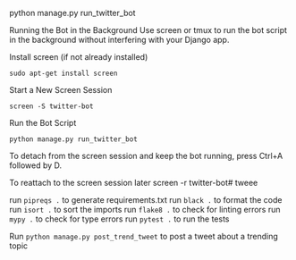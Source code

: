 python manage.py run_twitter_bot


Running the Bot in the Background
Use screen or tmux to run the bot script in the background without interfering with your Django app.

Install screen (if not already installed)
```
sudo apt-get install screen
```

Start a New Screen Session
```
screen -S twitter-bot
```
Run the Bot Script
```
python manage.py run_twitter_bot
```

To detach from the screen session and keep the bot running, press Ctrl+A followed by D.

To reattach to the screen session later
screen -r twitter-bot# tweee


run `pipreqs .` to generate requirements.txt
run `black .` to format the code
run `isort .` to sort the imports
run `flake8 .` to check for linting errors
run `mypy .` to check for type errors
run `pytest .` to run the tests


Run `python manage.py post_trend_tweet` to post a tweet about a trending topic
